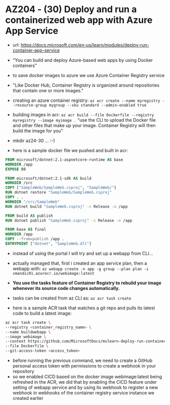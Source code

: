 # AZ204 - (30) Deploy and run a containerized web app with Azure App Service

- url: <https://docs.microsoft.com/en-us/learn/modules/deploy-run-container-app-service>
- "You can build and deploy Azure-based web apps by using Docker containers"
- to save docker images to azure we use Azure Container Registry service
- "Like Docker Hub, Container Registry is organized around repositories that contain one or more images."
- creating an azure container registry: `az acr create --name myregistry --resource-group mygroup --sku standard --admin-enabled true`
- building images in acr: `az acr build --file Dockerfile --registry myregistry --image myimage .` "use the CLI to upload the Docker file and other files that make up your image. Container Registry will then build the image for you"
- mkdir az24-30 ... :-)

- here is a sample docker file we pushed and built in acr:

```dockerfile
FROM microsoft/dotnet:2.1-aspnetcore-runtime AS base
WORKDIR /app
EXPOSE 80

FROM microsoft/dotnet:2.1-sdk AS build
WORKDIR /src
COPY ["SampleWeb/SampleWeb.csproj", "SampleWeb/"]
RUN dotnet restore "SampleWeb/SampleWeb.csproj"
COPY . .
WORKDIR "/src/SampleWeb"
RUN dotnet build "SampleWeb.csproj" -c Release -o /app

FROM build AS publish
RUN dotnet publish "SampleWeb.csproj" -c Release -o /app

FROM base AS final
WORKDIR /app
COPY --from=publish /app .
ENTRYPOINT ["dotnet", "SampleWeb.dll"]
```

- instead of using the portal I will try and set up a webapp from CLI...
- actually managed that, first i created an app service plan, then a webapp with: `az webapp create -n app -g group --plan plan -i vmandic01.azurecr.io/webimage:latest`

- **You use the tasks feature of Container Registry to rebuild your image whenever its source code changes automatically.**
- tasks can be created from az CLI as: `az acr task create`
- here is a sample ACR task that watches a git repo and pulls its latest code to build a latest image:

```bash
az acr task create \
--registry <container_registry_name> \ 
--name buildwebapp \
--image webimage \
--context https://github.com/MicrosoftDocs/mslearn-deploy-run-container-app-service.git \
--file Dockerfile \
--git-access-token <access_token>
```

- before running the previous command, we need to create a GitHub personal access token with permissions to create a webhook in your repository
- so we enabled CICD based on the docker image webimage:latest being refreshed in the ACR, we did that by enabling the CICD feature under setting of webapp service and by using its webhook to register a new webhook in webhooks of the container registry service instance we created earlier
